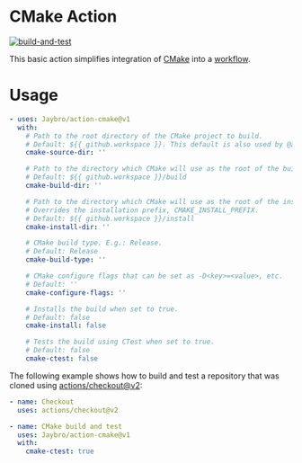 # CMake Action

[![build-and-test](https://github.com/Jaybro/action-cmake/workflows/build-and-test/badge.svg)](https://github.com/Jaybro/action-cmake/actions?query=workflow%3Abuild-and-test)

This basic action simplifies integration of [CMake](https://cmake.org/) into a [workflow](https://docs.github.com/en/actions/learn-github-actions/workflow-syntax-for-github-actions).

# Usage

```yaml
- uses: Jaybro/action-cmake@v1
  with:
    # Path to the root directory of the CMake project to build.
    # Default: ${{ github.workspace }}. This default is also used by @actions/checkout@v2.
    cmake-source-dir: ''

    # Path to the directory which CMake will use as the root of the build directory.
    # Default: ${{ github.workspace }}/build
    cmake-build-dir: ''

    # Path to the directory which CMake will use as the root of the install directory.
    # Overrides the installation prefix, CMAKE_INSTALL_PREFIX.
    # Default: ${{ github.workspace }}/install
    cmake-install-dir: ''

    # CMake build type. E.g.: Release.
    # Default: Release
    cmake-build-type: ''

    # CMake configure flags that can be set as -D<key>=<value>, etc.
    # Default: ''
    cmake-configure-flags: ''

    # Installs the build when set to true.
    # Default: false
    cmake-install: false

    # Tests the build using CTest when set to true.
    # Default: false
    cmake-ctest: false
```

The following example shows how to build and test a repository that was cloned using [actions/checkout@v2](https://github.com/actions/checkout):

```yaml
- name: Checkout
  uses: actions/checkout@v2

- name: CMake build and test
  uses: Jaybro/action-cmake@v1
  with:
    cmake-ctest: true
```
